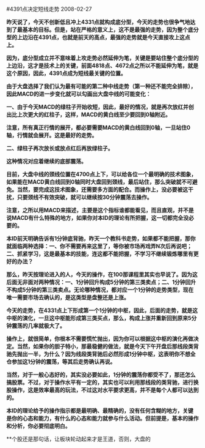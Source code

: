 #4391点决定短线走势
2008-02-27

**昨天说了，今天不创新低且冲上4331点就构成底分型，今天的走势也很争气地达到了最基本的目标。但是，站在严格的意义上，这不是最强的走势，因为整个底分型的上边沿在4391点，也就是前天的高点，最强的走势就是今天直接攻上这点上。**

**因为，底分型成立并不意味着上攻走势必然延伸为笔，关键是要站住整个底分型的上边沿，这才是技术上的关键，前面4818点、4672点之所以不能延伸为笔，就是这个原因，因此，4391点成为短线最关键的位置。**
 
**由于大盘选择了我们认为最有可能的第二种中线走势（第一种还不能完全排除），因此MACD的进一步变化就可以勾画出大盘中线的可能变化：**
 
**一、由于今天MACD的绿柱子开始收短，因此，最好的情况，就是再次放红并创出比上次更大的红柱子，这样，MACD的黄白线至少要回到0轴附近。**
 
**注意，所有真正行情的展开，都必要需要MACD的黄白线回到0轴，一旦站住0轴，行情就会展开。这是最好的走势。**
 
**二、绿柱子再次放长或放点红后再放绿柱子。**
 
**这种情况对应着继续的底部震荡。**
 
**目前，大盘中线的颈线位置在4700点上下，可以给各位一个最明确的技术图象，如果能在MACD黄白线回到0轴同时大盘回到颈线，最后站住，那么突破就不可避免。当然，要完成这技术图象，还需要多方面的配合。而操作上，没必要被这干扰，只要颈线不有效突破，就可以继续按30分钟震荡去操作。**
 
**注意，之所以用MACD来描述，主要是这个指标谁都能看见，而且直观，并不是说MACD有什么特殊的地方，如果你对本ID的理论有所把握，这一切都完全没必要的。**

**本ID前天明确告诉有1分钟底背驰，昨天一个教科书走势，如果都不能把握，那你就面临两种选择：一、你不需要再来这里了，等你被市场再戏弄N次后再说吧；二、抓紧学习，这是最基本的技能，连这都不能把握，不学习不继续锻炼哪里有更好的办法？**

**那么，昨天按理论进入的人，今天的操作，在100那课程里其实也早说了。因为这后面无非面对两种情况：一、1分钟回升构成5分钟的第三类卖点；二、1分钟回升不构成5分钟的第三类卖点。无论哪种情况，都对应一个1分钟的走势类型，现在唯一需要市场去确认的，是这类型是盘整还是上涨。**

**今天的走势，在4331点上下形成第一个1分钟的中枢，因此，后面的走势，就是这中枢的演化，一旦这中枢能形成第三类买点，那么，构成上涨并重新回到原来5分钟震荡的几率就极大了。**

**操作上，就很简单，你根本不需要慌忙抛出，因为你可以根据这中枢的演化再做决定。当然，如果你的胆子特小，那最稳健的做法，就是今天下午开盘后那线段类背驰先抛出一半，为什么？因为线段类背驰后必然形成1分钟中枢，这表明你不想全仓参加这1分钟的震荡，等其后走势确认再说。**

**当然，对于一般心态好的，其实没必要如此，1分钟的震荡你都受不了，那还怎么搞股票。不过，对于操作水平有一定的，其实也可以利用那线段的类背驰，进行换股操作，这是效率最高的玩法，不过这对水平要求更高，并不是每个人都可以达到的。**

**本ID的理论给予的操作指示都是最明确、最精确的，没有任何含糊的地方，关键是你的心态和能力，有什么的心态和能力就参与什么活动。但前提是，基本的操作和分析，你必要彻底明白。**
 
**个股还是那句话，让板块轮动起来才是王道，否则，大盘的